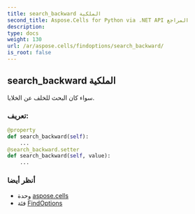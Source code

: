 ```yaml
---
title: search_backward الملكية
second_title: Aspose.Cells for Python via .NET API المراجع
description:
type: docs
weight: 130
url: /ar/aspose.cells/findoptions/search_backward/
is_root: false
---
```

##  search_backward الملكية

سواء كان البحث للخلف عن الخلايا.
###  تعريف:
```python
@property
def search_backward(self):
    ...
@search_backward.setter
def search_backward(self, value):
    ...
```

###  أنظر أيضا
* وحدة [aspose.cells](../../)
* فئة [FindOptions](/cells/python-net/ar/aspose.cells/findoptions)
